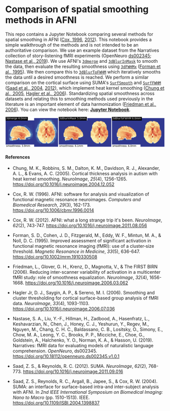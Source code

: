# Comparison of spatial smoothing methods in AFNI
This repo contains a Jupyter Notebook comparing several methods for spatial smoothing in AFNI ([Cox, 1996](https://doi.org/10.1006/cbmr.1996.0014), [2012](https://doi.org/10.1016/j.neuroimage.2011.08.056)). This notebook provides a simple walkthrough of the methods and is not intended to be an authoritative comparison. We use an example dataset from the Narratives collection of story-listening fMRI experiments (OpenNeuro [ds002345](https://openneuro.org/datasets/ds002345); [Nastase et al., 2019](https://doi.org/10.18112/openneuro.ds002345.v1.0.1)). We use AFNI's [`3dmerge`](https://afni.nimh.nih.gov/pub/dist/doc/program_help/3dmerge.html) and [`3dBlurInMask`](https://afni.nimh.nih.gov/pub/dist/doc/program_help/3dBlurInMask.html) to smooth the data, then evaluate the resulting smoothness using [`3dFWHMx`](https://afni.nimh.nih.gov/pub/dist/doc/program_help/3dFWHMx.html) ([Forman et al., 1995](https://doi.org/10.1002/mrm.1910330508)). We then compare this to [`3dBlurToFWHM`](https://afni.nimh.nih.gov/pub/dist/doc/program_help/3dBlurToFWHM.html) which iteratively smooths the data until a desired smoothness is reached. We perform a similar comparison on the cortical surface using SUMA's [`SurfSmooth`](https://afni.nimh.nih.gov/pub/dist/doc/program_help/SurfSmooth.html) and [`SurfFWHM`](https://afni.nimh.nih.gov/pub/dist/doc/program_help/SurfFWHM.html) ([Saad et al., 2004](https://doi.org/10.1109/ISBI.2004.1398837), [2012](https://doi.org/10.1016/j.neuroimage.2011.09.016)), which implement heat kernel smoothing ([Chung et al., 2005](https://doi.org/10.1016/j.neuroimage.2004.12.052), [Hagler et al., 2006](https://doi.org/10.1016/j.neuroimage.2006.07.036)). Standardizing spatial smoothness across datasets and relating this to smoothing methods used previously in the literature is an important element of data harmonization ([Friedman et al., 2006](https://doi.org/10.1016/j.neuroimage.2006.03.062)). You can view the notebook here: [**Jupyter Notebook**](https://github.com/snastase/smoothing-afni/blob/master/smoothing_afni.ipynb).

![Alt text](./smoothing_figure.png?raw=true&s=100 "Comparison of smoothing methods")

#### References
* Chung, M. K., Robbins, S. M., Dalton, K. M., Davidson, R. J., Alexander, A. L., & Evans, A. C. (2005). Cortical thickness analysis in autism with heat kernel smoothing. *NeuroImage*, *25*(4), 1256-1265. https://doi.org/10.1016/j.neuroimage.2004.12.052

* Cox, R. W. (1996). AFNI: software for analysis and visualization of functional magnetic resonance neuroimages. *Computers and Biomedical Research*, *29*(3), 162-173. https://doi.org/10.1006/cbmr.1996.0014

* Cox, R. W. (2012). AFNI: what a long strange trip it's been. *NeuroImage*, *62*(2), 743-747. https://doi.org/10.1016/j.neuroimage.2011.08.056

* Forman, S. D., Cohen, J. D., Fitzgerald, M., Eddy, W. F., Mintun, M. A., & Noll, D. C. (1995). Improved assessment of significant activation in functional magnetic resonance imaging (fMRI): use of a cluster‐size threshold. *Magnetic Resonance in Medicine*, *33*(5), 636-647. https://doi.org/10.1002/mrm.1910330508

* Friedman, L., Glover, G. H., Krenz, D., Magnotta, V., & The FIRST BIRN (2006). Reducing inter-scanner variability of activation in a multicenter fMRI study: role of smoothness equalization. *NeuroImage*, *32*(4), 1656-1668. https://doi.org/10.1016/j.neuroimage.2006.03.062

* Hagler Jr, D. J., Saygin, A. P., & Sereno, M. I. (2006). Smoothing and cluster thresholding for cortical surface-based group analysis of fMRI data. *NeuroImage*, *33*(4), 1093-1103. https://doi.org/10.1016/j.neuroimage.2006.07.036

* Nastase, S. A., Liu, Y.-F., Hillman, H., Zadbood, A., Hasenfratz, L., Keshavarzian, N., Chen, J., Honey, C. J., Yeshurun, Y., Regev, M., Nguyen, M., Chang, C. H. C., Baldassano, C. B., Lositsky, O., Simony, E., Chow, M. A., Leong, Y. C., Brooks, P. P., Micciche, E., Choe, G., Goldstein, A., Halchenko, Y. O., Norman, K. A., & Hasson, U. (2019). Narratives: fMRI data for evaluating models of naturalistic language comprehension. *OpenNeuro*, ds002345. https://doi.org/10.18112/openneuro.ds002345.v1.0.1

* Saad, Z. S., & Reynolds, R. C. (2012). SUMA. *NeuroImage*, *62*(2), 768-773. https://doi.org/10.1016/j.neuroimage.2011.09.016

* Saad, Z. S., Reynolds, R. C., Argall, B., Japee, S., & Cox, R. W. (2004). SUMA: an interface for surface-based intra-and inter-subject analysis with AFNI. In *2nd IEEE International Symposium on Biomedical Imaging: Nano to Macro* (pp. 1510-1513). IEEE. https://doi.org/10.1109/ISBI.2004.1398837
